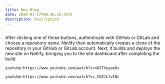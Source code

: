 ```yaml
---
title: New Blog
date: 2020-01-17T08:40:19.447Z
description: Description
---
```

![]()

After clicking one of those buttons, authenticate with GitHub or GitLab and choose a repository name. Netlify then automatically creates a clone of the repository in your GitHub or GitLab account. Next, it builds and deploys the new site on Netlify, bringing you to the site dashboard after completing the build. 


`youtube:https://www.youtube.com/watch?v=nG5TXyyaeDs` 


`youtube:https://www.youtube.com/watch?v=_CNZJLYvINc`
